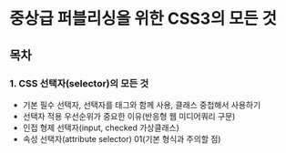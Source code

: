 # 중상급 퍼블리싱을 위한 CSS3의 모든 것

## 목차
### 1. CSS 선택자(selector)의 모든 것
<!-- - [기본 필수 선택자, 선택자를 태그와 함께 사용, 클래스 중첩해서 사용하기](#01.-session-01-CSS-선택자(selector)의-모든-것\lesson-01-기본-필수-선택자,-선택자를-태그와-함께-사용,-클래스-중첩해서-사용하기)
- [선택자 적용 우선순위가 중요한 이유(반응형 웹 미디어쿼리 구문)](#01.-session-01-CSS-선택자(selector)의-모든-것\lesson-02-선택자-적용-우선순위가-중요한-이유(반응형-웹-미디어쿼리-구문))
- [인접 형제 선택자(input, checked 가상클래스)](#01.-session-01-CSS-선택자(selector)의-모든-것\lesson-03-인접-형제-선택자(input,-checked-가상클래스))
- [속성 선택자(attribute selector) 01(기본 형식과 주의할 점)](#01.-session-01-CSS-선택자(selector)의-모든-것\lesson-04-속성-선택자(attribute-selector)-01(기본-형식과-주의할-점)) -->
- 기본 필수 선택자, 선택자를 태그와 함께 사용, 클래스 중첩해서 사용하기
- 선택자 적용 우선순위가 중요한 이유(반응형 웹 미디어쿼리 구문)
- 인접 형제 선택자(input, checked 가상클래스)
- 속성 선택자(attribute selector) 01(기본 형식과 주의할 점)
